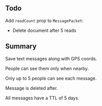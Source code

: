 ## Todo

Add `readCount` prop to `MessagePacket`:
  - Delete document after 5 reads

## Summary

Save text messages along with GPS coords.

People can see them only when nearby.

Only up to 5 people can see each message.

Message is deleted after.

All messages have a TTL of 5 days.